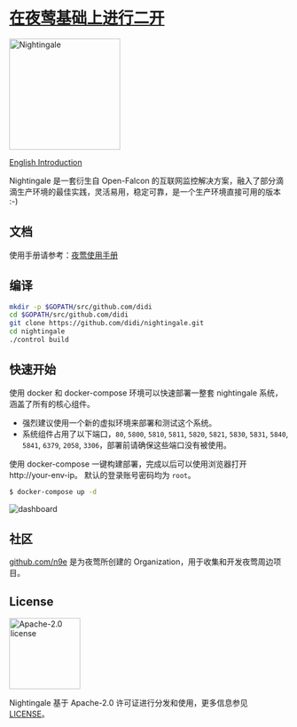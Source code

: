 # [在夜莺基础上进行二开](https://github.com/didi/nightingale)
<img src="https://s3-gz01.didistatic.com/n9e-pub/image/n9e-logo-bg-white.png" width="200" alt="Nightingale"/>
<br>


[English Introduction](README.md)

Nightingale 是一套衍生自 Open-Falcon 的互联网监控解决方案，融入了部分滴滴生产环境的最佳实践，灵活易用，稳定可靠，是一个生产环境直接可用的版本 :-)

## 文档

使用手册请参考：[夜莺使用手册](https://n9e.didiyun.com/)

## 编译

```bash
mkdir -p $GOPATH/src/github.com/didi
cd $GOPATH/src/github.com/didi
git clone https://github.com/didi/nightingale.git
cd nightingale
./control build
```

## 快速开始

使用 docker 和 docker-compose 环境可以快速部署一整套 nightingale 系统，涵盖了所有的核心组件。

* 强烈建议使用一个新的虚拟环境来部署和测试这个系统。
* 系统组件占用了以下端口，`80`, `5800`, `5810`, `5811`, `5820`, `5821`, `5830`, `5831`, `5840`, `5841`, `6379`, `2058`, `3306`，部署前请确保这些端口没有被使用。


使用 docker-compose 一键构建部署，完成以后可以使用浏览器打开 http://your-env-ip。 默认的登录账号密码均为 `root`。
```bash
$ docker-compose up -d
```

![dashboard](https://user-images.githubusercontent.com/19553554/78956965-8b9c6180-7b16-11ea-9747-6ed5e62b068d.png)

## 社区

[github.com/n9e](https://github.com/n9e) 是为夜莺所创建的 Organization，用于收集和开发夜莺周边项目。

## License

<img alt="Apache-2.0 license" src="https://s3-gz01.didistatic.com/n9e-pub/image/apache.jpeg" width="128">

Nightingale 基于 Apache-2.0 许可证进行分发和使用，更多信息参见 [LICENSE](LICENSE)。

